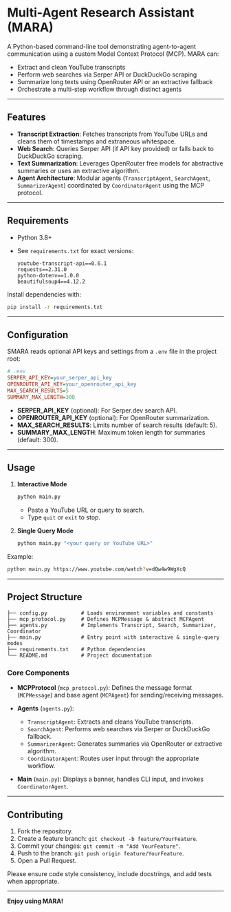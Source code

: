 #  Multi-Agent Research Assistant (MARA)

A Python-based command-line tool demonstrating agent-to-agent communication using a custom Model Context Protocol (MCP). MARA can:

* Extract and clean YouTube transcripts
* Perform web searches via Serper API or DuckDuckGo scraping
* Summarize long texts using OpenRouter API or an extractive fallback
* Orchestrate a multi-step workflow through distinct agents

---

## Features

* **Transcript Extraction**: Fetches transcripts from YouTube URLs and cleans them of timestamps and extraneous whitespace.
* **Web Search**: Queries Serper API (if API key provided) or falls back to DuckDuckGo scraping.
* **Text Summarization**: Leverages OpenRouter free models for abstractive summaries or uses an extractive algorithm.
* **Agent Architecture**: Modular agents (`TranscriptAgent`, `SearchAgent`, `SummarizerAgent`) coordinated by `CoordinatorAgent` using the MCP protocol.

---

## Requirements

* Python 3.8+
* See `requirements.txt` for exact versions:

  ```text
  youtube-transcript-api==0.6.1
  requests==2.31.0
  python-dotenv==1.0.0
  beautifulsoup4==4.12.2
  ```

Install dependencies with:

```bash
pip install -r requirements.txt
```

---

## Configuration

SMARA reads optional API keys and settings from a `.env` file in the project root:

```ini
# .env
SERPER_API_KEY=your_serper_api_key
OPENROUTER_API_KEY=your_openrouter_api_key
MAX_SEARCH_RESULTS=5
SUMMARY_MAX_LENGTH=300
```

* **SERPER\_API\_KEY** (optional): For Serper.dev search API.
* **OPENROUTER\_API\_KEY** (optional): For OpenRouter summarization.
* **MAX\_SEARCH\_RESULTS**: Limits number of search results (default: 5).
* **SUMMARY\_MAX\_LENGTH**: Maximum token length for summaries (default: 300).

---

## Usage

1. **Interactive Mode**

   ```bash
   python main.py
   ```

   * Paste a YouTube URL or query to search.
   * Type `quit` or `exit` to stop.

2. **Single Query Mode**

   ```bash
   python main.py "<your query or YouTube URL>"
   ```

Example:

```bash
python main.py https://www.youtube.com/watch?v=dQw4w9WgXcQ
```

---

## Project Structure

```
├── config.py           # Loads environment variables and constants
├── mcp_protocol.py     # Defines MCPMessage & abstract MCPAgent
├── agents.py           # Implements Transcript, Search, Summarizer, Coordinator
├── main.py             # Entry point with interactive & single-query modes
├── requirements.txt    # Python dependencies
└── README.md           # Project documentation
```

### Core Components

* **MCPProtocol** (`mcp_protocol.py`): Defines the message format (`MCPMessage`) and base agent (`MCPAgent`) for sending/receiving messages.

* **Agents** (`agents.py`):

  * `TranscriptAgent`: Extracts and cleans YouTube transcripts.
  * `SearchAgent`: Performs web searches via Serper or DuckDuckGo fallback.
  * `SummarizerAgent`: Generates summaries via OpenRouter or extractive algorithm.
  * `CoordinatorAgent`: Routes user input through the appropriate workflow.

* **Main** (`main.py`): Displays a banner, handles CLI input, and invokes `CoordinatorAgent`.

---

## Contributing

1. Fork the repository.
2. Create a feature branch: `git checkout -b feature/YourFeature`.
3. Commit your changes: `git commit -m "Add YourFeature"`.
4. Push to the branch: `git push origin feature/YourFeature`.
5. Open a Pull Request.

Please ensure code style consistency, include docstrings, and add tests when appropriate.

---

**Enjoy using MARA!**
